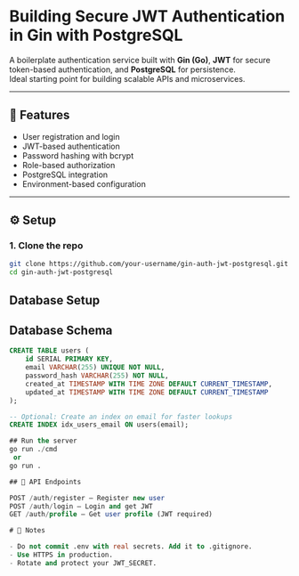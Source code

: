 # Building Secure JWT Authentication in Gin with PostgreSQL

A boilerplate authentication service built with **Gin (Go)**, **JWT** for secure
token-based authentication, and **PostgreSQL** for persistence.\
Ideal starting point for building scalable APIs and microservices.

---

## 📖 Features

- User registration and login
- JWT-based authentication
- Password hashing with bcrypt
- Role-based authorization
- PostgreSQL integration
- Environment-based configuration

---

## ⚙️ Setup

### 1. Clone the repo

```bash
git clone https://github.com/your-username/gin-auth-jwt-postgresql.git
cd gin-auth-jwt-postgresql
```

## Database Setup

## Database Schema

```sql
CREATE TABLE users (
    id SERIAL PRIMARY KEY,
    email VARCHAR(255) UNIQUE NOT NULL,
    password_hash VARCHAR(255) NOT NULL,
    created_at TIMESTAMP WITH TIME ZONE DEFAULT CURRENT_TIMESTAMP,
    updated_at TIMESTAMP WITH TIME ZONE DEFAULT CURRENT_TIMESTAMP
);

-- Optional: Create an index on email for faster lookups
CREATE INDEX idx_users_email ON users(email);

## Run the server
go run ./cmd
 or
go run .

## 🔑 API Endpoints

POST /auth/register – Register new user
POST /auth/login – Login and get JWT
GET /auth/profile – Get user profile (JWT required)

# 📌 Notes

- Do not commit .env with real secrets. Add it to .gitignore.
- Use HTTPS in production.
- Rotate and protect your JWT_SECRET.
```
